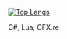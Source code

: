 [![Top Langs](https://github-readme-stats.vercel.app/api/top-langs/?username=ledepede1)](https://github.com/anuraghazra/github-readme-stats)

C#, Lua, CFX.re
